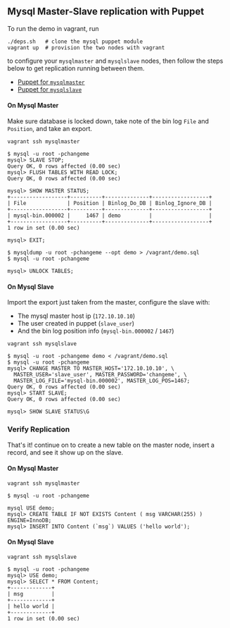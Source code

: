 ## Mysql Master-Slave replication with Puppet
To run the demo in vagrant, run

	./deps.sh   # clone the mysql puppet module
	vagrant up  # provision the two nodes with vagrant

to configure your `mysqlmaster` and `mysqlslave` nodes, then follow the steps below
to get replication running between them.
	

- [Puppet for `mysqlmaster`](https://github.com/benschw/mysql-replication-vagrant/blob/master/puppet/local-modules/mysqlprofile/manifests/mysqlmaster.pp)
- [Puppet for `mysqlslave`](https://github.com/benschw/mysql-replication-vagrant/blob/master/puppet/local-modules/mysqlprofile/manifests/mysqlslave.pp)


#### On Mysql Master
Make sure database is locked down, take note of the bin log `File` and `Position`, and take an export.

	vagrant ssh mysqlmaster

	$ mysql -u root -pchangeme
	mysql> SLAVE STOP;
	Query OK, 0 rows affected (0.00 sec)
	mysql> FLUSH TABLES WITH READ LOCK;
	Query OK, 0 rows affected (0.00 sec)

	mysql> SHOW MASTER STATUS;
	+------------------+----------+--------------+------------------+
	| File             | Position | Binlog_Do_DB | Binlog_Ignore_DB |
	+------------------+----------+--------------+------------------+
	| mysql-bin.000002 |     1467 | demo         |                  |
	+------------------+----------+--------------+------------------+
	1 row in set (0.00 sec)

	mysql> EXIT;

	$ mysqldump -u root -pchangeme --opt demo > /vagrant/demo.sql
	$ mysql -u root -pchangeme
	
	mysql> UNLOCK TABLES;
	
#### On Mysql Slave
Import the export just taken from the master, configure the slave with:

- The mysql master host ip (`172.10.10.10`)
- The user created in puppet (`slave_user`)
- And the bin log position info (`mysql-bin.000002` / `1467`)

<!-- clear -->


	vagrant ssh mysqlslave
	
	$ mysql -u root -pchangeme demo < /vagrant/demo.sql
	$ mysql -u root -pchangeme
	mysql> CHANGE MASTER TO MASTER_HOST='172.10.10.10', \
	  MASTER_USER='slave_user', MASTER_PASSWORD='changeme', \
	  MASTER_LOG_FILE='mysql-bin.000002', MASTER_LOG_POS=1467;
	Query OK, 0 rows affected (0.00 sec)
	mysql> START SLAVE;
	Query OK, 0 rows affected (0.00 sec)

	mysql> SHOW SLAVE STATUS\G


### Verify Replication

That's it! continue on to create a new table on the master node, insert a record, and see it show up on the slave.

#### On Mysql Master
	
	vagrant ssh mysqlmaster
	
	$ mysql -u root -pchangeme
	
	mysql USE demo;
	mysql> CREATE TABLE IF NOT EXISTS Content ( msg VARCHAR(255) ) ENGINE=InnoDB;
	mysql> INSERT INTO Content (`msg`) VALUES ('hello world');
	
	
#### On Mysql Slave

	vagrant ssh mysqlslave
	
	$ mysql -u root -pchangeme
	mysql> USE demo;
	mysql> SELECT * FROM Content;
	+-------------+
	| msg         |
	+-------------+
	| hello world |
	+-------------+
	1 row in set (0.00 sec)


